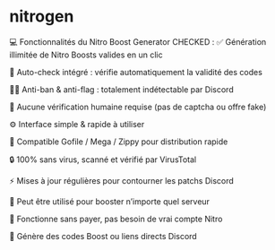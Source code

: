 # nitrogen


💻 Fonctionnalités du Nitro Boost Generator CHECKED :
✅ Génération illimitée de Nitro Boosts valides en un clic

🧠 Auto-check intégré : vérifie automatiquement la validité des codes

🕵️‍♂️ Anti-ban & anti-flag : totalement indétectable par Discord

🚫 Aucune vérification humaine requise (pas de captcha ou offre fake)

⚙️ Interface simple & rapide à utiliser

🔗 Compatible Gofile / Mega / Zippy pour distribution rapide

🔒 100% sans virus, scanné et vérifié par VirusTotal

⚡ Mises à jour régulières pour contourner les patchs Discord

👑 Peut être utilisé pour booster n’importe quel serveur

💸 Fonctionne sans payer, pas besoin de vrai compte Nitro

🧃 Génère des codes Boost ou liens directs Discord
